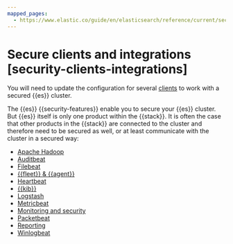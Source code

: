```yaml
---
mapped_pages:
  - https://www.elastic.co/guide/en/elasticsearch/reference/current/security-clients-integrations.html
---
```


# Secure clients and integrations [security-clients-integrations]

You will need to update the configuration for several [clients](httprest-clients-security.md) to work with a secured {{es}} cluster.

The {{es}} {{security-features}} enable you to secure your {{es}} cluster. But {{es}} itself is only one product within the {{stack}}. It is often the case that other products in the {{stack}} are connected to the cluster and therefore need to be secured as well, or at least communicate with the cluster in a secured way:

* [Apache Hadoop](asciidocalypse://docs/elasticsearch-hadoop/docs/reference/ingestion-tools/elasticsearch-hadoop/security.md)
* [Auditbeat](asciidocalypse://docs/beats/docs/reference/ingestion-tools/beats-auditbeat/securing-auditbeat.md)
* [Filebeat](asciidocalypse://docs/beats/docs/reference/ingestion-tools/beats-filebeat/securing-filebeat.md)
* [{{fleet}} & {{agent}}](asciidocalypse://docs/docs-content/docs/reference/ingestion-tools/fleet/secure.md)
* [Heartbeat](asciidocalypse://docs/beats/docs/reference/ingestion-tools/beats-heartbeat/securing-heartbeat.md)
* [{{kib}}](../security.md)
* [Logstash](asciidocalypse://docs/logstash/docs/reference/ingestion-tools/logstash/secure-connection.md)
* [Metricbeat](asciidocalypse://docs/beats/docs/reference/ingestion-tools/beats-metricbeat/securing-metricbeat.md)
* [Monitoring and security](../monitor.md)
* [Packetbeat](asciidocalypse://docs/beats/docs/reference/ingestion-tools/beats-packetbeat/securing-packetbeat.md)
* [Reporting](../../explore-analyze/report-and-share.md)
* [Winlogbeat](asciidocalypse://docs/beats/docs/reference/ingestion-tools/beats-winlogbeat/securing-winlogbeat.md)




